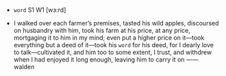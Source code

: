 - `word` S1 W1 [wɜ:rd]



-  I walked over each farmer’s premises, tasted his wild apples, discoursed on husbandry with him, took his farm at his price, at any price, mortgaging it to him in my mind; even put a higher price on it﻿—took everything but a deed of it﻿—took his `word` for his deed, for I dearly love to talk﻿—cultivated it, and him too to some extent, I trust, and withdrew when I had enjoyed it long enough, leaving him to carry it on —— walden